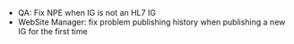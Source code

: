 * QA: Fix NPE when IG is not an HL7 IG
* WebSite Manager: fix problem publishing history when publishing a new IG for the first time
